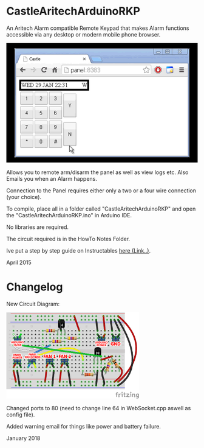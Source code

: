 CastleAritechArduinoRKP
=======================

An Aritech Alarm compatible Remote Keypad that makes Alarm functions
accessible via any desktop or modern mobile phone browser.

![animation demo](https://github.com/OzmoOzmo/CastleAritechArduinoRKP/blob/d3811089084ef876fd581825e4229804a5692861/HowTo/ArduinoAritechInternetKeypadLoop.gif?raw=true)

Allows you to remote arm/disarm the panel as well as view logs etc.
Also Emails you when an Alarm happens.

Connection to the Panel requires either only a two or a four wire connection (your choice).


To compile, place all in a folder called "CastleAritechArduinoRKP"
and open the "CastleAritechArduinoRKP.ino" in Arduino IDE.

No libraries are required.


The circuit required is in the HowTo Notes Folder.

Ive put a step by step guide on Instructables [here (Link..)](http://www.instructables.com/id/House-Alarm-Internet-Dialer-With-Arduino-Reverse-E/).

April 2015

Changelog
=======================

New Circuit Diagram:

<img src="https://raw.githubusercontent.com/conorwalsh/CastleAritechArduinoRKP/master/HowTo/breadboard%20alarm%20serial%20notations.png" width="350"/>

Changed ports to 80 (need to change line 64 in WebSocket.cpp aswell as config file).

Added warning email for things like power and battery failure.

January 2018


